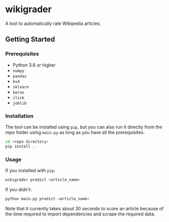 # wikigrader

A tool to automatically rate Wikipedia articles.

## Getting Started

### Prerequisites

* Python 3.6 or higher
* `numpy`
* `pandas`
* `bs4`
* `sklearn`
* `keras`
* `click`
* `joblib`

### Installation

The tool can be installed using `pip`, but you can also run it directly from the repo folder using `main.py` as long as you have all the prerequisites.

```bash
cd <repo directory>
pip install .
```

### Usage

If you installed with `pip`:

```bash
wikigrader predict <article_name>
```

If you didn't:
```bash
python main.py predict <article_name>
```

Note that it currently takes about 30 seconds to score an article because of the time required to import dependencies and scrape the required data.
